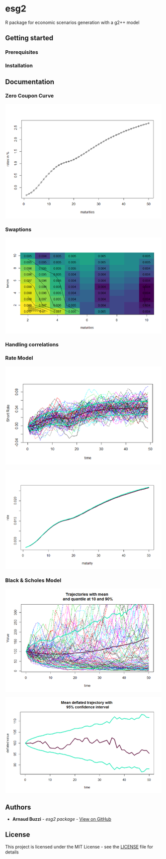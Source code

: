 # esg2

R package for economic scenarios generation with a g2++ model

## Getting started

### Prerequisites

### Installation

## Documentation

### Zero Coupon Curve

![Zero Coupon Rates](https://github.com/arnaudbu/esg2/raw/master/img/curve.png "Zero Coupon Rates")

### Swaptions

![Swaptions volatility surface](https://github.com/arnaudbu/esg2/raw/master/img/swaptions.png "Swaptions volatility surface")

### Handling correlations

### Rate Model

![Rate model projections](https://github.com/arnaudbu/esg2/raw/master/img/projectiong2.png "Rate model projections")

![Rate model deflator test](https://github.com/arnaudbu/esg2/raw/master/img/test_deflator.png "Rate model deflator test")

### Black & Scholes Model

![B&S model projections](https://github.com/arnaudbu/esg2/raw/master/img/action_traj.png "B&S model projections")

![B&S model martingality test](https://github.com/arnaudbu/esg2/raw/master/img/mart.png "B&S model martingality test")

## Authors

* **Arnaud Buzzi** - *esg2 package* - [View on GitHub](https://github.com/ArnaudBu)

## License

This project is licensed under the MIT License - see the [LICENSE](LICENSE) file for details
